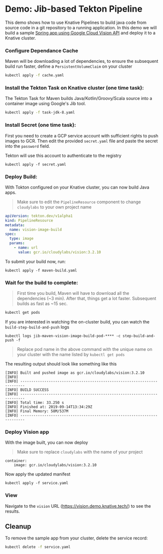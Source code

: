 # Demo: Jib-based Tekton Pipeline

This demo shows how to use Knative Pipelines to build java code from source code in a git repository to a
running application. In this demo we will build a sample [Spring app using Google Cloud Vision API](https://github.com/mchmarny/spring-cloud-gcp/tree/master/spring-cloud-gcp-samples/spring-cloud-gcp-vision-api-sample)
and deploy it to a Knative cluster.

### Configure Dependance Cache

Maven will be downloading a lot of dependencies, to ensure the subsequent build run faster, define a `PersistentVolumeClaim` on your cluster

```bash
kubectl apply -f cache.yaml
```

### Install the Tekton Task on Knative cluster (one time task):

The Tekton Task for Maven builds Java/Kotlin/Groovy/Scala source into a container image using Google's Jib tool.

```bash
kubectl apply -f task-jdk-8.yaml
```

### Install Secret (one time task):

First you need to create a GCP service account with sufficient rights to push images to GCR. Then edit the provided `secret.yaml` file and paste the secret into the `password` field.

Tekton will use this account to authenticate to the registry

```shell
kubectl apply -f secret.yaml
```

### Deploy Build:

With Tokton configured on your Knative cluster, you can now build Java apps.

> Make sure to edit the `PipelineResource` component to change `cloudylabs` to your own project name

```yaml
apiVersion: tekton.dev/v1alpha1
kind: PipelineResource
metadata:
  name: vision-image-build
spec:
  type: image
  params:
    - name: url
      value: gcr.io/cloudylabs/vision:3.2.10
```

To submit your build now, run:


```shell
kubectl apply -f maven-build.yaml
```


### Wait for the build to complete:

> First time you build, Maven will have to download all the dependencies (~3 min). After that, things get a lot faster. Subsequent builds as fast as ~15 sec.

```bash
kubectl get pods
```

If you are interested in watching the on-cluster build, you can watch the `build-step-build-and-push` logs

```shell
kubectl logs jib-maven-vision-image-build-pod-**** -c step-build-and-push -f
```

> Replace pod name in the above command with the unique name on your cluster with the name listed by `kubectl get pods`

The resulting output should look like something like this

```shell
[INFO] Built and pushed image as gcr.io/cloudylabs/vision:3.2.10
[INFO]
[INFO] ------------------------------------------------------------------------
[INFO] BUILD SUCCESS
[INFO] ------------------------------------------------------------------------
[INFO] Total time: 33.250 s
[INFO] Finished at: 2019-09-14T13:34:29Z
[INFO] Final Memory: 58M/537M
[INFO] ------------------------------------------------------------------------
```

### Deploy Vision app

With the image built, you can now deploy

> Make sure to replace `cloudylabs` with the name of your project

```shell
container:
    image: gcr.io/cloudylabs/vision:3.2.10
```

Now apply the updated manifest

```shell
kubectl apply -f service.yaml
```


### View

Navigate to the `vision` URL (https://vision.demo.knative.tech/) to see the results.

## Cleanup

To remove the sample app from your cluster, delete the service record:

```bash
kubectl delete -f service.yaml
```
